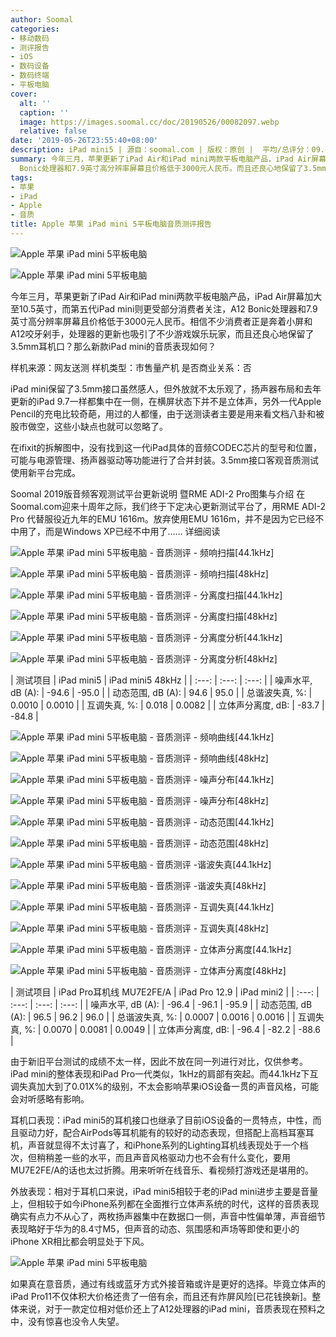 ```yaml
---
author: Soomal
categories:
- 移动数码
- 测评报告
- iOS
- 数码设备
- 数码终端
- 平板电脑
cover:
  alt: ''
  caption: ''
  image: https://images.soomal.cc/doc/20190526/00082097.webp
  relative: false
date: '2019-05-26T23:55:40+08:00'
description: iPad mini5 | 源自：soomal.com | 版权：原创 |  平均/总评分：09.03/262
summary: 今年三月，苹果更新了iPad Air和iPad mini两款平板电脑产品，iPad Air屏幕加大至1.5英寸，而第五代iPad mini则更受部分消费者关注，A12
  Bonic处理器和7.9英寸高分辨率屏幕且价格低于3000元人民币。而且还良心地保留了3.5mm耳机口？新款iPad mini的音质表现如何？
tags:
- 苹果
- iPad
- Apple
- 音质
title: Apple 苹果 iPad mini 5平板电脑音质测评报告
---
```


![Apple 苹果 iPad mini 5平板电脑](https://images.soomal.cc/doc/20190526/00082094_01.webp)



![Apple 苹果 iPad mini 5平板电脑](https://images.soomal.cc/doc/20190526/00082095_01.webp)



今年三月，苹果更新了iPad Air和iPad mini两款平板电脑产品，iPad Air屏幕加大至10.5英寸，而第五代iPad mini则更受部分消费者关注，A12 Bonic处理器和7.9英寸高分辨率屏幕且价格低于3000元人民币。相信不少消费者正是奔着小屏和A12咬牙剁手，处理器的更新也吸引了不少游戏娱乐玩家，而且还良心地保留了3.5mm耳机口？那么新款iPad mini的音质表现如何？



样机来源：网友送测
样机类型：市售量产机
是否商业关系：否



iPad mini保留了3.5mm接口虽然感人，但外放就不太乐观了，扬声器布局和去年更新的iPad 9.7一样都集中在一侧，在横屏状态下并不是立体声，另外一代Apple Pencil的充电比较奇葩，用过的人都懂，由于送测读者主要是用来看文档八卦和被股市做空，这些小缺点也就可以忽略了。



在ifixit的拆解图中，没有找到这一代iPad具体的音频CODEC芯片的型号和位置，可能与电源管理、扬声器驱动等功能进行了合并封装。3.5mm接口客观音质测试使用新平台完成。



Soomal 2019版音频客观测试平台更新说明 暨RME ADI-2 Pro图集与介绍
在Soomal.com迎来十周年之际，我们终于下定决心更新测试平台了，用RME ADI-2 Pro 代替服役近九年的EMU 1616m。放弃使用EMU 1616m，并不是因为它已经不中用了，而是Windows XP已经不中用了……
详细阅读



![Apple 苹果 iPad mini 5平板电脑 - 音质测评 - 频响扫描[44.1kHz]](https://images.soomal.cc/doc/20190526/00082076_01.webp)



![Apple 苹果 iPad mini 5平板电脑 - 音质测评 - 频响扫描[48kHz]](https://images.soomal.cc/doc/20190526/00082077_01.webp)



![Apple 苹果 iPad mini 5平板电脑 - 音质测评 - 分离度扫描[44.1kHz]](https://images.soomal.cc/doc/20190526/00082078_01.webp)



![Apple 苹果 iPad mini 5平板电脑 - 音质测评 - 分离度扫描[48kHz]](https://images.soomal.cc/doc/20190526/00082079_01.webp)



![Apple 苹果 iPad mini 5平板电脑 - 音质测评 - 分离度分析[44.1kHz]](https://images.soomal.cc/doc/20190526/00082080_01.webp)



![Apple 苹果 iPad mini 5平板电脑 - 音质测评 - 分离度分析[48kHz]](https://images.soomal.cc/doc/20190526/00082081_01.webp)



| 测试项目 | iPad mini5 | iPad mini5
48kHz |
| :---: | :---: | :---: |
| 噪声水平, dB (A): | -94.6 | -95.0 |
| 动态范围, dB (A): | 94.6 | 95.0 |
| 总谐波失真, %: | 0.0010 | 0.0010 |
| 互调失真, %: | 0.018 | 0.0082 |
| 立体声分离度, dB: | -83.7 | -84.8 |



![Apple 苹果 iPad mini 5平板电脑 - 音质测评 - 频响曲线[44.1kHz]](https://images.soomal.cc/doc/20190526/00082082_01.webp)



![Apple 苹果 iPad mini 5平板电脑 - 音质测评 - 频响曲线[48kHz]](https://images.soomal.cc/doc/20190526/00082083_01.webp)



![Apple 苹果 iPad mini 5平板电脑 - 音质测评 - 噪声分布[44.1kHz]](https://images.soomal.cc/doc/20190526/00082084_01.webp)



![Apple 苹果 iPad mini 5平板电脑 - 音质测评 - 噪声分布[48kHz]](https://images.soomal.cc/doc/20190526/00082085_01.webp)



![Apple 苹果 iPad mini 5平板电脑 - 音质测评 - 动态范围[44.1kHz]](https://images.soomal.cc/doc/20190526/00082086_01.webp)



![Apple 苹果 iPad mini 5平板电脑 - 音质测评 - 动态范围[48kHz]](https://images.soomal.cc/doc/20190526/00082087_01.webp)



![Apple 苹果 iPad mini 5平板电脑 - 音质测评 -谐波失真[44.1kHz]](https://images.soomal.cc/doc/20190526/00082088_01.webp)



![Apple 苹果 iPad mini 5平板电脑 - 音质测评 -谐波失真[48kHz]](https://images.soomal.cc/doc/20190526/00082089_01.webp)



![Apple 苹果 iPad mini 5平板电脑 - 音质测评 - 互调失真[44.1kHz]](https://images.soomal.cc/doc/20190526/00082090_01.webp)



![Apple 苹果 iPad mini 5平板电脑 - 音质测评 - 互调失真[48kHz]](https://images.soomal.cc/doc/20190526/00082091_01.webp)



![Apple 苹果 iPad mini 5平板电脑 - 音质测评 - 立体声分离度[44.1kHz]](https://images.soomal.cc/doc/20190526/00082092_01.webp)



![Apple 苹果 iPad mini 5平板电脑 - 音质测评 - 立体声分离度[48kHz]](https://images.soomal.cc/doc/20190526/00082093_01.webp)



| 测试项目 | iPad Pro耳机线
MU7E2FE/A | iPad Pro 12.9 | iPad mini2 |
| :---: | :---: | :---: | :---: |
| 噪声水平, dB (A): | -96.4 | -96.1 | -95.9 |
| 动态范围, dB (A): | 96.5 | 96.2 | 96.0 |
| 总谐波失真, %: | 0.0007 | 0.0016 | 0.0016 |
| 互调失真, %: | 0.0070 | 0.0081 | 0.0049 |
| 立体声分离度, dB: | -96.4 | -82.2 | -88.6 |



由于新旧平台测试的成绩不太一样，因此不放在同一列进行对比，仅供参考。iPad mini的整体表现和iPad Pro一代类似，1kHz的肩部有突起。而44.1kHz下互调失真加大到了0.01X%的级别，不太会影响苹果iOS设备一贯的声音风格，可能会对听感略有影响。



耳机口表现：iPad mini5的耳机接口也继承了目前iOS设备的一贯特点，中性，而且驱动力好，配合AirPods等耳机能有的较好的动态表现，但搭配上高档耳塞耳机，声音就显得不太讨喜了，和iPhone系列的Lighting耳机线表现处于一个档次，但稍稍差一些的水平，而且声音风格驱动力也不会有什么变化，要用MU7E2FE/A的话也太过折腾。用来听听在线音乐、看视频打游戏还是堪用的。



外放表现：相对于耳机口来说，iPad mini5相较于老的iPad mini进步主要是音量上，但相较于如今iPhone系列都在全面推行立体声系统的时代，这样的音质表现确实有点力不从心了，两枚扬声器集中在数据口一侧，声音中性偏单薄，声音细节表现略好于华为的8.4寸M5，但声音的动态、氛围感和声场等即使和更小的iPhone XR相比都会明显处于下风。



![Apple 苹果 iPad mini 5平板电脑](https://images.soomal.cc/doc/20190526/00082096.webp)



如果真在意音质，通过有线或蓝牙方式外接音箱或许是更好的选择。毕竟立体声的iPad Pro11不仅体积大价格还贵了一倍有余，而且还有炸屏风险[已花钱换新]。整体来说，对于一款定位相对低价还上了A12处理器的iPad mini，音质表现在预料之中，没有惊喜也没令人失望。